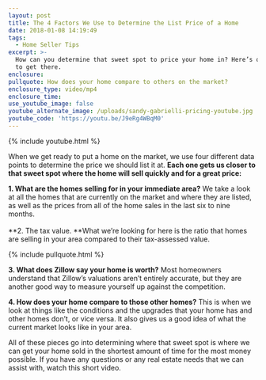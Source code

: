 ```yaml
---
layout: post
title: The 4 Factors We Use to Determine the List Price of a Home
date: 2018-01-08 14:19:49
tags:
  - Home Seller Tips
excerpt: >-
  How can you determine that sweet spot to price your home in? Here’s our recipe
  to get there.
enclosure:
pullquote: How does your home compare to others on the market?
enclosure_type: video/mp4
enclosure_time:
use_youtube_image: false
youtube_alternate_image: /uploads/sandy-gabrielli-pricing-youtube.jpg
youtube_code: 'https://youtu.be/J9eRg4WBqM0'
---
```



{% include youtube.html %}

When we get ready to put a home on the market, we use four different data points to determine the price we should list it at. **Each one gets us closer to that sweet spot where the home will sell quickly and for a great price:**

**1. What are the homes selling for in your immediate area?** We take a look at all the homes that are currently on the market and where they are listed, as well as the prices from all of the home sales in the last six to nine months.<br><br>**2. The tax value.&nbsp;**What we’re looking for here is the ratio that homes are selling in your area compared to their tax-assessed value.

{% include pullquote.html %}

**3. What does Zillow say your home is worth?** Most homeowners understand that Zillow’s valuations aren’t entirely accurate, but they are another good way to measure yourself up against the competition.

**4. How does your home compare to those other homes?** This is when we look at things like the conditions and the upgrades that your home has and other homes don’t, or vice versa. It also gives us a good idea of what the current market looks like in your area.

All of these pieces go into determining where that sweet spot is where we can get your home sold in the shortest amount of time for the most money possible. If you have any questions or any real estate needs that we can assist with, watch this short video.